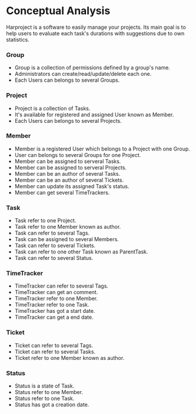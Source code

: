 # Conceptual Analysis
Harproject is a software to easily manage your projects. Its main goal is to help users to evaluate each task's durations with suggestions due to own statistics. 

### Group
- Group is a collection of permissions defined by a group's name.
- Administrators can create/read/update/delete each one.
- Each Users can belongs to several Groups.

### Project
- Project is a collection of Tasks.
- It's available for registered and assigned User known as Member.
- Each Users can belongs to several Projects.

### Member
- Member is a registered User which belongs to a Project with one Group. 
- User can belongs to several Groups for one Project.
- Member can be assigned to serveral Tasks.
- Member can be assigned to serveral Projects.
- Member can be an author of several Tasks.
- Member can be an author of several Tickets. 
- Member can update its assigned Task's status.
- Member can get several TimeTrackers. 

### Task
- Task refer to one Project.
- Task refer to one Member known as author.
- Task can refer to several Tags.
- Task can be assigned to several Members.
- Task can refer to several Tickets.
- Task can refer to one other Task known as ParentTask.
- Task can refer to several Status.

### TimeTracker
- TimeTracker can refer to several Tags.
- TimeTracker can get an comment.
- TimeTracker refer to one Member.
- TimeTracker refer to one Task.
- TimeTracker has got a start date.
- TimeTracker can get a end date.

### Ticket
- Ticket can refer to several Tags.
- Ticket can refer to several Tasks.
- Ticket refer to one Member known as author.

### Status
- Status is a state of Task.
- Status refer to one Member.
- Status refer to one Task.
- Status has got a creation date.
